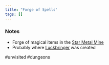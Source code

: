 ```yaml
---
title: "Forge of Spells"
tags: []
---
```


### Notes 

- Forge of magical items in the [Star Metal Mine](posts/Places/Star%20Metal%20Mine.md)
- Probably where [Luckbringer](posts/Objects/Luckbringer.md) was created

#unvisited #dungeons 